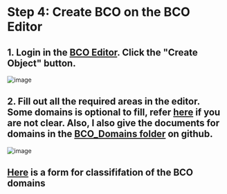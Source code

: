 # Step 4: Create BCO on the BCO Editor
## 1. Login in the [BCO Editor](http://www.biocomputeobject.org/bco_editor/). Click the "Create Object" button.
![image](https://bco-gwu.s3.amazonaws.com/images/Screen+Shot+2019-07-31+at+16.36.38.png)

## 2. Fill out all the required areas in the editor. Some domains is optional to fill, refer [here](https://github.com/biocompute-objects/BCO_Specification/blob/master/schemas/biocomputeobject.json) if you are not clear. Also, I also give the documents for domains in the [BCO_Domains folder](https://github.com/haoqianglyu/BioComputeObject/tree/master/BCO_Domains) on github.
![image](https://bco-gwu.s3.amazonaws.com/images/Screen+Shot+2019-07-31+at+16.38.15.png)

## [Here](https://github.com/haoqianglyu/BioComputeObject/blob/master/BCO_Domains/domain.xlsx) is a form for classififation of the BCO domains






